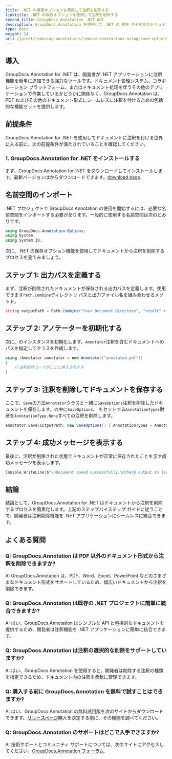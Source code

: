 ```yaml
---
title: .NET の保存オプションを使用して注釈を削除する
linktitle: .NET の保存オプションを使用して注釈を削除する
second_title: GroupDocs.Annotation .NET API
description: GroupDocs.Annotation を使用して .NET の PDF やその他のドキュメントから注釈を削除する方法を学びます。コード例を含むステップバイステップのガイド。
type: docs
weight: 14
url: /ja/net/removing-annotations/remove-annotations-using-save-options/
---
```

## 導入

GroupDocs.Annotation for .NET は、開発者が .NET アプリケーションに注釈機能を簡単に追加できる強力なツールです。ドキュメント管理システム、コラボレーション プラットフォーム、またはドキュメント処理を伴うその他のアプリケーションで作業しているかどうかに関係なく、GroupDocs.Annotation は、PDF およびその他のドキュメント形式にシームレスに注釈を付けるための包括的な機能セットを提供します。

## 前提条件

GroupDocs.Annotation for .NET を使用してドキュメントに注釈を付ける世界に入る前に、次の前提条件が満たされていることを確認してください。

### 1. GroupDocs.Annotation for .NET をインストールする

まず、GroupDocs.Annotation for .NET をダウンロードしてインストールします。最新バージョンはからダウンロードできます。[download page](https://releases.groupdocs.com/annotation/net/).

## 名前空間のインポート

.NET プロジェクトで GroupDocs.Annotation の使用を開始するには、必要な名前空間をインポートする必要があります。一般的に使用する名前空間は次のとおりです。

```csharp
using GroupDocs.Annotation.Options;
using System;
using System.IO;
```


次に、.NET の保存オプション機能を使用してドキュメントから注釈を削除するプロセスを見てみましょう。

## ステップ 1: 出力パスを定義する

まず、注釈が削除されたドキュメントが保存される出力パスを定義します。使用できます`Path.Combine`ディレクトリ パスと出力ファイル名を組み合わせるメソッド。

```csharp
string outputPath = Path.Combine("Your Document Directory", "result" + Path.GetExtension("input.pdf"));
```

## ステップ 2: アノテーターを初期化する

次に、のインスタンスを初期化します。`Annotator`注釈を含むドキュメントへのパスを指定してクラスを作成します。

```csharp
using (Annotator annotator = new Annotator("annotated.pdf"))
{
    //注釈削除コードがここに挿入されます
}
```

## ステップ 3: 注釈を削除してドキュメントを保存する

ここで、`Save`の方法`Annotator`クラスと一緒に`SaveOptions`注釈を削除したドキュメントを保存します。の中に`SaveOptions`、 をセットする`AnnotationTypes`財産を`AnnotationType.None`すべての注釈を削除します。

```csharp
annotator.Save(outputPath, new SaveOptions() { AnnotationTypes = AnnotationType.None });
```

## ステップ 4: 成功メッセージを表示する

最後に、注釈が削除された状態でドキュメントが正常に保存されたことを示す成功メッセージを表示します。

```csharp
Console.WriteLine($"\nDocument saved successfully.\nCheck output in {outputPath}.");
```

## 結論

結論として、GroupDocs.Annotation for .NET はドキュメントから注釈を削除するプロセスを簡素化します。上記のステップバイステップ ガイドに従うことで、開発者は注釈削除機能を .NET アプリケーションにシームレスに統合できます。

## よくある質問

### Q: GroupDocs.Annotation は PDF 以外のドキュメント形式から注釈を削除できますか?

A: GroupDocs.Annotation は、PDF、Word、Excel、PowerPoint などのさまざまなドキュメント形式をサポートしているため、幅広いドキュメントから注釈を削除できます。

### Q: GroupDocs.Annotation は既存の .NET プロジェクトに簡単に統合できますか?

A: はい、GroupDocs.Annotation はシンプルな API と包括的なドキュメントを提供するため、開発者は注釈機能を .NET アプリケーションに簡単に統合できます。

### Q: GroupDocs.Annotation は注釈の選択的な削除をサポートしていますか?

A: はい、GroupDocs.Annotation を使用すると、開発者は削除する注釈の種類を指定できるため、ドキュメント内の注釈を柔軟に管理できます。

### Q: 購入する前に GroupDocs.Annotation を無料で試すことはできますか?

 A: はい、GroupDocs.Annotation の無料試用版を次のサイトからダウンロードできます。[リリースページ](https://releases.groupdocs.com/)購入を決定する前に、その機能を調べてください。

### Q: GroupDocs.Annotation のサポートはどこで入手できますか?

 A: 技術サポートとコミュニティ サポートについては、次のサイトにアクセスしてください。[GroupDocs.Annotation フォーラム](https://forum.groupdocs.com/c/annotation/10).